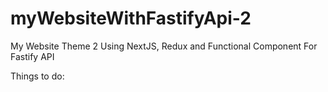 # myWebsiteWithFastifyApi-2
My Website Theme 2 Using NextJS, Redux and Functional Component For Fastify API

Things to do:
